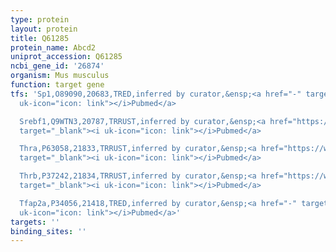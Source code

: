 ```yaml
---
type: protein
layout: protein
title: Q61285
protein_name: Abcd2
uniprot_accession: Q61285
ncbi_gene_id: '26874'
organism: Mus musculus
function: target gene
tfs: 'Sp1,O89090,20683,TRED,inferred by curator,&ensp;<a href="-" target="_blank"><i
  uk-icon="icon: link"></i>Pubmed</a>

  Srebf1,Q9WTN3,20787,TRRUST,inferred by curator,&ensp;<a href="https://www.ncbi.nlm.nih.gov/pubmed/?term=18834645%5Buid%5D"
  target="_blank"><i uk-icon="icon: link"></i>Pubmed</a>

  Thra,P63058,21833,TRRUST,inferred by curator,&ensp;<a href="https://www.ncbi.nlm.nih.gov/pubmed/?term=18834645%5Buid%5D"
  target="_blank"><i uk-icon="icon: link"></i>Pubmed</a>

  Thrb,P37242,21834,TRRUST,inferred by curator,&ensp;<a href="https://www.ncbi.nlm.nih.gov/pubmed/?term=18834645%5Buid%5D"
  target="_blank"><i uk-icon="icon: link"></i>Pubmed</a>

  Tfap2a,P34056,21418,TRED,inferred by curator,&ensp;<a href="-" target="_blank"><i
  uk-icon="icon: link"></i>Pubmed</a>'
targets: ''
binding_sites: ''
---
```

